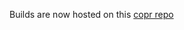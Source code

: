Builds are now hosted on this [copr repo](https://copr.fedorainfracloud.org/coprs/vncvltvred/sioyek/)
